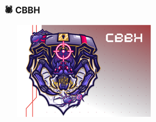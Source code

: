 # 🕷️ CBBH

<figure><img src="../.gitbook/assets/image (1) (1) (1).png" alt=""><figcaption></figcaption></figure>
